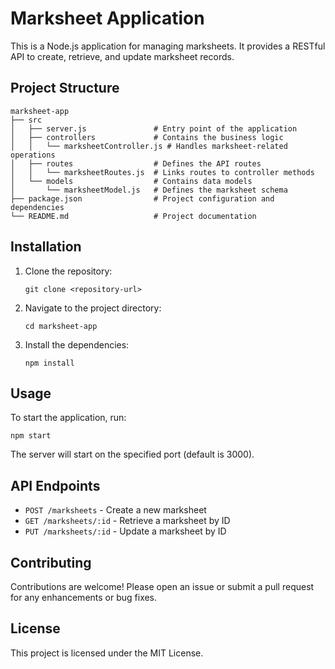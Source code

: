 # Marksheet Application

This is a Node.js application for managing marksheets. It provides a RESTful API to create, retrieve, and update marksheet records.

## Project Structure

```
marksheet-app
├── src
│   ├── server.js               # Entry point of the application
│   ├── controllers             # Contains the business logic
│   │   └── marksheetController.js # Handles marksheet-related operations
│   ├── routes                  # Defines the API routes
│   │   └── marksheetRoutes.js  # Links routes to controller methods
│   └── models                  # Contains data models
│       └── marksheetModel.js   # Defines the marksheet schema
├── package.json                # Project configuration and dependencies
└── README.md                   # Project documentation
```

## Installation

1. Clone the repository:
   ```
   git clone <repository-url>
   ```
2. Navigate to the project directory:
   ```
   cd marksheet-app
   ```
3. Install the dependencies:
   ```
   npm install
   ```

## Usage

To start the application, run:
```
npm start
```

The server will start on the specified port (default is 3000).

## API Endpoints

- `POST /marksheets` - Create a new marksheet
- `GET /marksheets/:id` - Retrieve a marksheet by ID
- `PUT /marksheets/:id` - Update a marksheet by ID

## Contributing

Contributions are welcome! Please open an issue or submit a pull request for any enhancements or bug fixes.

## License

This project is licensed under the MIT License.
